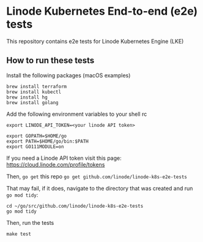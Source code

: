 # Linode Kubernetes End-to-end (e2e) tests

This repository contains e2e tests for Linode Kubernetes Engine (LKE)

## How to run these tests

Install the following packages (macOS examples)

```
brew install terraform
brew install kubectl
brew install hg
brew install golang
```

Add the following environment variables to your shell rc

```
export LINODE_API_TOKEN=<your linode API token>

export GOPATH=$HOME/go
export PATH=$HOME/go/bin:$PATH
export GO111MODULE=on 
```

If you need a Linode API token visit this page:
https://cloud.linode.com/profile/tokens

Then, `go get` this repo
`go get github.com/linode/linode-k8s-e2e-tests`

That may fail, if it does, navigate to the directory that was created and run `go mod tidy`:

```
cd ~/go/src/github.com/linode/linode-k8s-e2e-tests
go mod tidy
```

Then, run the tests

```
make test
```